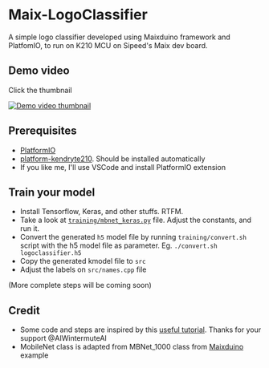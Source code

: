 # Maix-LogoClassifier

A simple logo classifier developed using Maixduino framework and PlatfomIO, to run on K210 MCU on Sipeed's Maix dev board.

## Demo video
Click the thumbnail

[![Demo video thumbnail](https://img.youtube.com/vi/GvPS3iD2f5A/hqdefault.jpg)](https://www.youtube.com/watch?v=GvPS3iD2f5A)

## Prerequisites
* [PlatformIO](http://platformio.org/)
* [platform-kendryte210](https://github.com/sipeed/platform-kendryte210). Should be installed automatically
* If you like me, I'll use VSCode and install PlatformIO extension

## Train your model
* Install Tensorflow, Keras, and other stuffs. RTFM.
* Take a look at [`training/mbnet_keras.py`](https://github.com/andriyadi/Maix-LogoClassifier/blob/master/training/mbnet_keras.py) file. Adjust the constants, and run it.
* Convert the generated `h5` model file by running `training/convert.sh` script with the h5 model file as parameter. Eg. `./convert.sh logoclassifier.h5`
* Copy the generated kmodel file to `src`
* Adjust the labels on `src/names.cpp` file

(More complete steps will be coming soon)

## Credit
* Some code and steps are inspired by this [useful tutorial](https://www.instructables.com/id/Transfer-Learning-With-Sipeed-MaiX-and-Arduino-IDE/). Thanks for your support @AIWintermuteAI 
* MobileNet class is adapted from MBNet_1000 class from [Maixduino](http://github.com/sipeed/Maixduino) example
